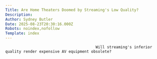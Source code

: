 ```yaml
---
Title: Are Home Theaters Doomed by Streaming's Low Quality?
Description: 
Author: Sydney Butler
Date: 2025-08-23T20:30:16.000Z
Robots: noindex,nofollow
Template: index
---
```


                                            Will streaming's inferior quality render expensive AV equipment obsolete?
                                        